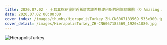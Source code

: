 ```yaml
---
title: 2020.07.02 - 土耳其棉花堡附近希腊古城希拉波利斯的剧院鸟瞰图 (© Amazing Aerial Agency/Offset by Shutterstock)
date: 2020.07.02 00:00:00
cover_index: /images/thumbs/HierapolisTurkey_ZH-CN6067183569_533x300.jpg
cover_detail: /images/HierapolisTurkey_ZH-CN6067183569_1920x1080.jpg
---
```


![HierapolisTurkey](/images/HierapolisTurkey_ZH-CN6067183569_1920x1080.jpg)
